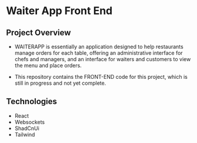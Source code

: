 # Waiter App Front End

## Project Overview

- WAITERAPP is essentially an application designed to help restaurants manage orders for each table, offering an administrative interface for chefs and managers, and an interface for waiters and customers to view the menu and place orders.

- This repository contains the FRONT-END code for this project, which is still in progress and not yet complete.

## Technologies
- React
- Websockets
- ShadCnUi
- Tailwind
